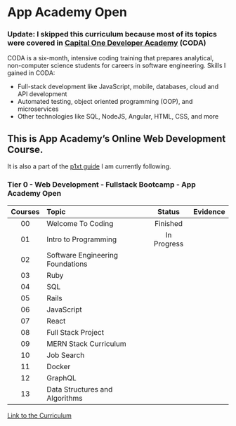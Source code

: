 # App Academy Open
### Update: I skipped this curriculum because most of its topics were covered in [Capital One Developer Academy](https://www.capitalonecareers.com/full-time-programs) (CODA)
CODA is a six-month, intensive coding training that prepares analytical, non-computer science students for careers in software engineering.
Skills I gained in CODA:
- Full-stack development like JavaScript, mobile, databases, cloud and API development
- Automated testing, object oriented programming (OOP), and microservices
- Other technologies like SQL, NodeJS, Angular, HTML, CSS, and more


## This is App Academy’s Online Web Development Course.

It is also a part of the [p1xt guide](https://github.com/onemokang/p1xt-guides#tier-0---web-development---fullstack-bootcamp---app-academy-open) I am currently following.

### Tier 0 - Web Development - Fullstack Bootcamp - App Academy Open

| Courses |  Topic |  Status   |   Evidence   |
| :----: | :-------- | :----------: | :----------: |
|  00 | Welcome To Coding | Finished          |              |
|  01 | Intro to Programming  | In Progress           |              |
|  02 | Software Engineering Foundations  |            |              |
|  03 | Ruby |            |              |
|  04 | SQL |            |              |
|  05 | Rails  |            |              |
|  06 | JavaScript  |            |              |
|  07 | React                                                                                                                                             |            |              |
|  08 | Full Stack Project                                                                                                                                |            |              |
|  09 | MERN Stack Curriculum                                                                                                                            |            |              |
|  10 | Job Search                                                                                                                                        |            |              |
|  11 | Docker                                                                                                                                            |            |              |
|  12 | GraphQL                                                                                                                                           |            |              |
|  13 | Data Structures and Algorithms                                                                                                                    |            |              |

[Link to the Curriculum](https://open.appacademy.io/learn/full-stack-online/welcome-to-coding/welcome-to-app-academy-open)
